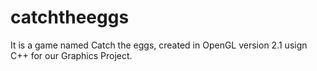 # catchtheeggs
It is a game named Catch the eggs, created in OpenGL version 2.1 usign C++ for our Graphics Project. 
